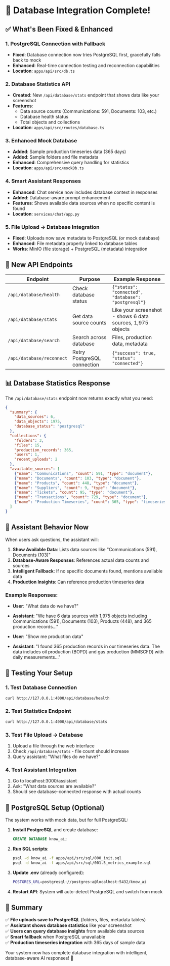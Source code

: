 # 🎉 Database Integration Complete!

## ✅ **What's Been Fixed & Enhanced**

### 1. **PostgreSQL Connection with Fallback**
- **Fixed**: Database connection now tries PostgreSQL first, gracefully falls back to mock
- **Enhanced**: Real-time connection testing and reconnection capabilities
- **Location**: `apps/api/src/db.ts`

### 2. **Database Statistics API** 
- **Created**: New `/api/database/stats` endpoint that shows data like your screenshot
- **Features**: 
  - Data source counts (Communications: 591, Documents: 103, etc.)
  - Database health status
  - Total objects and collections
- **Location**: `apps/api/src/routes/database.ts`

### 3. **Enhanced Mock Database**
- **Added**: Sample production timeseries data (365 days)
- **Added**: Sample folders and file metadata
- **Enhanced**: Comprehensive query handling for statistics
- **Location**: `apps/api/src/mockDb.ts`

### 4. **Smart Assistant Responses**
- **Enhanced**: Chat service now includes database context in responses
- **Added**: Database-aware prompt enhancement
- **Features**: Shows available data sources when no specific content is found
- **Location**: `services/chat/app.py`

### 5. **File Upload → Database Integration**
- **Fixed**: Uploads now save metadata to PostgreSQL (or mock database)
- **Enhanced**: File metadata properly linked to database tables
- **Works**: MinIO (file storage) + PostgreSQL (metadata) integration

## 🚀 **New API Endpoints**

| Endpoint | Purpose | Example Response |
|----------|---------|------------------|
| `/api/database/health` | Check database status | `{"status": "connected", "database": "postgresql"}` |
| `/api/database/stats` | Get data source counts | Like your screenshot - shows 6 data sources, 1,975 objects |
| `/api/database/search` | Search across database | Files, production data, metadata |
| `/api/database/reconnect` | Retry PostgreSQL connection | `{"success": true, "status": "connected"}` |

## 📊 **Database Statistics Response**

The `/api/database/stats` endpoint now returns exactly what you need:

```json
{
  "summary": {
    "data_sources": 6,
    "data_objects": 1975,
    "database_status": "postgresql"
  },
  "collections": {
    "folders": 3,
    "files": 15,
    "production_records": 365,
    "users": 1,
    "recent_uploads": 2
  },
  "available_sources": [
    {"name": "Communications", "count": 591, "type": "document"},
    {"name": "Documents", "count": 103, "type": "document"},
    {"name": "Products", "count": 448, "type": "document"},
    {"name": "Suppliers", "count": 9, "type": "document"},
    {"name": "Tickets", "count": 95, "type": "document"},
    {"name": "Transactions", "count": 729, "type": "document"},
    {"name": "Production Timeseries", "count": 365, "type": "timeseries"}
  ]
}
```

## 🎯 **Assistant Behavior Now**

When users ask questions, the assistant will:

1. **Show Available Data**: Lists data sources like "Communications (591), Documents (103)"
2. **Database-Aware Responses**: References actual data counts and sources
3. **Intelligent Fallback**: If no specific documents found, mentions available data
4. **Production Insights**: Can reference production timeseries data

### Example Responses:
- **User**: "What data do we have?"
- **Assistant**: "We have 6 data sources with 1,975 objects including Communications (591), Documents (103), Products (448), and 365 production records..."

- **User**: "Show me production data"  
- **Assistant**: "I found 365 production records in our timeseries data. The data includes oil production (BOPD) and gas production (MMSCFD) with daily measurements..."

## 🔧 **Testing Your Setup**

### 1. **Test Database Connection**
```bash
curl http://127.0.0.1:4000/api/database/health
```

### 2. **Test Statistics Endpoint** 
```bash
curl http://127.0.0.1:4000/api/database/stats
```

### 3. **Test File Upload → Database**
1. Upload a file through the web interface
2. Check `/api/database/stats` - file count should increase
3. Query assistant: "What files do we have?"

### 4. **Test Assistant Integration**
1. Go to localhost:3000/assistant
2. Ask: "What data sources are available?"
3. Should see database-connected response with actual counts

## 🐘 **PostgreSQL Setup (Optional)**

The system works with mock data, but for full PostgreSQL:

1. **Install PostgreSQL** and create database:
   ```sql
   CREATE DATABASE know_ai;
   ```

2. **Run SQL scripts**:
   ```bash
   psql -d know_ai -f apps/api/src/sql/000_init.sql
   psql -d know_ai -f apps/api/src/sql/001.5_metrics_example.sql
   ```

3. **Update .env** (already configured):
   ```bash
   POSTGRES_URL=postgresql://postgres:a@localhost:5432/know_ai
   ```

4. **Restart API**: System will auto-detect PostgreSQL and switch from mock

## 🎉 **Summary**

✅ **File uploads save to PostgreSQL** (folders, files, metadata tables)  
✅ **Assistant shows database statistics** like your screenshot  
✅ **Users can query database insights** from available data sources  
✅ **Smart fallback** when PostgreSQL unavailable  
✅ **Production timeseries integration** with 365 days of sample data  

Your system now has complete database integration with intelligent, database-aware AI responses! 🚀
